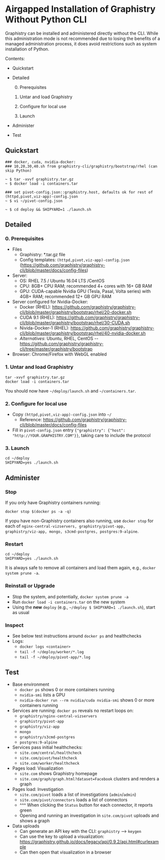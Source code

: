 # Airgapped Installation of Graphistry Without Python CLI

Graphistry can be installed and administered directly without the CLI. While this administration mode is not recommended due to losing the benefits of a managed administration process, it does avoid restrictions such as system installation of Python.

Contents:
* Quickstart
* Detailed

  0. Prerequisites
  
  1. Untar and load Graphistry
  
  2. Configure for local use
  
  3. Launch
  
* Administer
* Test

## Quickstart

```
### docker, cuda, nvidia-docker:
### 10,20,30,40.sh from graphistry-cli/graphistry/bootstrap/rhel (can skip Python)

~ $ tar -xvvf graphistry.tar.gz
~ $ docker load -i containers.tar

### set pivot-config.json::graphistry.host, defaults ok for rest of (httpd,pivot,viz-app)-config.json
~ $ vi ~/pivot-config.json 

~ $ cd deploy && SHIPYARD=1 ./launch.sh
```



## Detailed

### 0. Prerequisites


* Files
  * Graphistry: *.tar.gz file
  * Config templates: `(httpd,pivot,viz-app)-config.json` (https://github.com/graphistry/graphistry-cli/blob/master/docs/config-files)
* Server:
  * OS: RHEL 7.5 / Ubuntu 16.04 LTS /CentOS
  * CPU: 8GB+ CPU RAM; recommended 4+ cores with 16+ GB RAM
  * GPU: CUDA-capable Nvidia GPU (Tesla, Pasal, Volta series) with 4GB+ RAM; recommended 12+ GB GPU RAM
* Server configured for Nvidia-Docker:
  * Docker (RHEL): https://github.com/graphistry/graphistry-cli/blob/master/graphistry/bootstrap/rhel/20-docker.sh
  * CUDA 9.1 (RHEL): https://github.com/graphistry/graphistry-cli/blob/master/graphistry/bootstrap/rhel/30-CUDA.sh
  * Nivida-Docker-1 (RHEL): https://github.com/graphistry/graphistry-cli/blob/master/graphistry/bootstrap/rhel/40-nvidia-docker.sh
  * _Alternatives_: Ubuntu, RHEL, CentOS -- https://github.com/graphistry/graphistry-cli/tree/master/graphistry/bootstrap
* Browser: Chrome/Firefox with WebGL enabled


### 1. Untar and load Graphistry

```
tar -xvvf graphistry.tar.gz
docker load -i containers.tar
```

You should now have `~/deploy/launch.sh` and `~/containers.tar`.

### 2. Configure for local use

* Copy `(httpd,pivot,viz-app)-config.json` into `~/`  
  * Reference: https://github.com/graphistry/graphistry-cli/blob/master/docs/config-files
* Fill in `pivot-config.json` entry `{"graphistry": {"host": "http://YOUR.GRAPHISTRY.COM"}}`, taking care to include the protocol

### 3. Launch

```
cd ~/deploy
SHIPYARD=yes ./launch.sh
```

## Administer

### Stop

If you only have Graphistry containers running:

```
docker stop $(docker ps -a -q)
```

If yopu have non-Graphistry containers also running, use `docker stop` for each of `nginx-central-vizservers, graphistry/pivot-app, graphistry/viz-app, mongo, s3cmd-postgres, postgres:9-alpine`.


### Restart

```
cd ~/deploy
SHIPYARD=yes ./launch.sh
```

It is always safe to remove all containers and load them again, e.g., `docker system prune -a`.

### Reinstall or Upgrade

* Stop the system, and potentially, `docker system prune -a`
* Run `docker load -i containers.tar` on the new system
* Using the **new** `deploy` (e.g., `~/deploy $ SHIPYARD=1 ./launch.sh`), start as usual

### Inspect

* See below test instructions around `docker ps` and healthchecks
* Logs: 
  * `docker logs <container>`
  * `tail -f ~/deploy/worker/*.log`
  * `tail -f ~/deploy/pivot-app/*.log`

## Test

* Base environment
  * `docker ps` shows 0 or more containers running
  * `nvidia-smi` lists a GPU
  * `nvidia-docker run --rm nvidia/cuda nvidia-smi` shows 0 or more containers running 
* Services are running: ``docker ps`` reveals no restart loops on:
  * ``graphistry/nginx-central-vizservers``
  * ``graphistry/pivot-app``
  * ``graphistry/viz-app``
  * ``mongo``
  * ``graphistry/s3cmd-postgres``
  * ``postgres:9-alpine``
* Services pass initial healthchecks:
  * ``site.com/central/healthcheck``
  * ``site.com/pivot/healthcheck``
  * ``site.com/worker/healthcheck``
* Pages load: Visualization
  * ``site.com`` shows Graphistry homepage
  * ``site.com/graph/graph.html?dataset=Facebook`` clusters and renders a graph
* Pages load: Investigation
  * ``site.com/pivot`` loads a list of investigations (`admin`/`admin`)
  * ``site.com/pivot/connectors`` loads a list of connectors
  * ^^^ When clicking the ``Status`` button for each connector, it reports green
  *  Opening and running an investigation in ``site.com/pivot`` uploads and shows a graph
* Data uploads
  * Can generate an API key with the CLI: ``graphistry`` --> ``keygen``
  * Can use the key to upload a visualization: https://graphistry.github.io/docs/legacy/api/0.9.2/api.html#curlexample
  * Can then open that visualization in a browser


